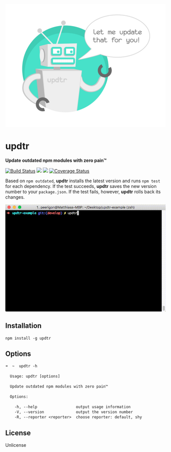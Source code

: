 ![updtr](assets/updtr.jpg)

# updtr

**Update outdated npm modules with zero pain™**

[![Build Status](https://travis-ci.org/peerigon/updtr.svg?branch=master)](https://travis-ci.org/peerigon/updtr)
[![](https://img.shields.io/npm/v/updtr.svg)](https://www.npmjs.com/package/updtr)
[![](https://img.shields.io/npm/dm/updtr.svg)](https://www.npmjs.com/package/updtr)
[![Coverage Status](https://coveralls.io/repos/peerigon/updtr/badge.svg?branch=master&service=github)](https://coveralls.io/github/peerigon/updtr?branch=master)

Based on `npm outdated`, **updtr** installs the latest version and runs `npm test` for each dependency. If the test succeeds, **updtr** saves the new version number to your `package.json`. If the test fails, however, **updtr** rolls back its changes.

![updtr](assets/updtr.gif)

## Installation

```
npm install -g updtr
```

## Options

```
➜  ~  updtr -h

  Usage: updtr [options]

  Update outdated npm modules with zero pain™

  Options:

    -h, --help                 output usage information
    -V, --version              output the version number
    -R, --reporter <reporter>  choose reporter: default, shy
```

## License

Unlicense
